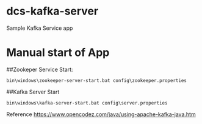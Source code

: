 # dcs-kafka-server
Sample Kafka Service app



# Manual start of App

##Zookeper Service Start:
```
bin\windows\zookeeper-server-start.bat config\zookeeper.properties
```

##Kafka Server Start
```
bin\windows\kafka-server-start.bat config\server.properties
```
 

Reference
https://www.opencodez.com/java/using-apache-kafka-java.htm

